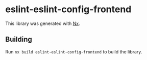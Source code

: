 # eslint-eslint-config-frontend

This library was generated with [Nx](https://nx.dev).

## Building

Run `nx build eslint-eslint-config-frontend` to build the library.
